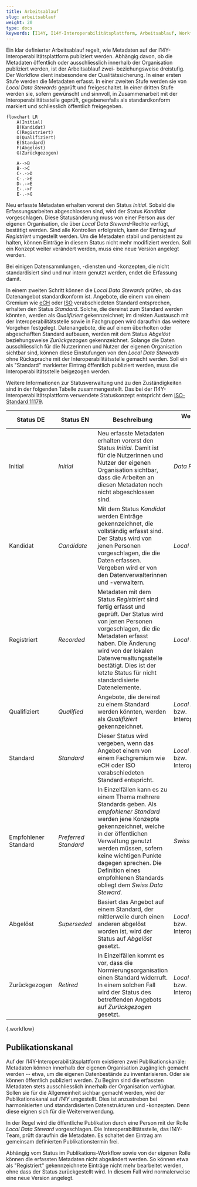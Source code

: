 ```yaml
---
title: Arbeitsablauf
slug: arbeitsablauf
weight: 20
type: docs
keywords: [I14Y, I14Y-Interoperabilitätsplattform, Arbeitsablauf, Workflow, Status, Publikationskanal]
---
```


Ein klar definierter Arbeitsablauf regelt, wie Metadaten auf der I14Y-Interoperabilitätsplattform publiziert werden. Abhängig davon, ob die Metadaten öffentlich oder ausschliesslich innerhalb der Organisation publiziert werden, ist der Arbeitsablauf zwei- beziehungsweise dreistufig. Der Workflow dient insbesondere der Qualitätssicherung. In einer ersten Stufe werden die Metadaten erfasst. In einer zweiten Stufe werden sie von _Local Data Stewards_ geprüft und freigeschaltet. In einer dritten Stufe werden sie, sofern gewünscht und sinnvoll, in Zusammenarbeit mit der Interoperabilitätsstelle geprüft, gegebenenfalls als standardkonform markiert und schliesslich öffentlich freigegeben.

```mermaid
flowchart LR
    A(Initial)
    B(Kandidat)
    C(Registriert)
    D(Qualifiziert)
    E(Standard)
    F(Abgelöst)
    G(Zurückgezogen)

    A-->B
    B-->C
    C-.->D
    C-.->E
    D-.->E
    E-.->F
    E-.->G
```

Neu erfasste Metadaten erhalten vorerst den Status _Initial_. Sobald die Erfassungsarbeiten abgeschlossen sind, wird der Status _Kandidat_ vorgeschlagen. Diese Statusänderung muss von einer Person aus der eigenen Organisation, die über _Local Data Steward_-Rechte verfügt, bestätigt werden. Sind alle Kontrollen erfolgreich, kann der Eintrag auf _Registriert_ umgestellt werden. Um die Metadaten stabil und persistent zu halten, können Einträge in diesem Status nicht mehr modifiziert werden. Soll ein Konzept weiter verändert werden, muss eine neue Version angelegt werden. 

Bei einigen Datensammlungen, -diensten und -konzepten, die nicht standardisiert sind und nur intern genutzt werden, endet die Erfassung damit.

In einem zweiten Schritt können die _Local Data Stewards_ prüfen, ob das Datenangebot standardkonform ist. Angebote, die einem von einem Gremium wie [eCH](/handbook/de/7_glossar/#ech) oder [ISO](/handbook/de/7_glossar/#internationale-organisation-für-normung-iso) verabschiedeten Standard entsprechen, erhalten den Status _Standard_. Solche, die dereinst zum Standard werden könnten, werden als _Qualifiziert_ gekennzeichnet; im direkten Austausch mit der Interoperabilitätsstelle sowie in Fachgruppen wird daraufhin das weitere Vorgehen festgelegt. Datenangebote, die auf einem überholten oder abgeschafften Standard aufbauen, werden mit dem Status _Abgelöst_ beziehungsweise _Zurückgezogen_ gekennzeichnet. Solange die Daten ausschliesslich für die Nutzerinnen und Nutzer der eigenen Organisation sichtbar sind, können diese Einstufungen von den _Local Data Stewards_ ohne Rücksprache mit der Interoperabilitätsstelle gemacht werden. Soll ein als "Standard" markierter Eintrag öffentlich publiziert werden, muss die Interoperabilitätsstelle beigezogen werden. 

Weitere Informationen zur Statusverwaltung und zu den Zuständigkeiten sind in der folgenden Tabelle zusammengestellt. Das bei der I14Y-Interoperabilitätsplattform verwendete Statuskonzept entspricht dem [ISO-Standard 11179](https://www.iso.org/standard/78914.html).  

| Status DE | Status EN | Beschreibung | Wer vergibt den Status? |
| --- | ---- | ---- | ---- |
| Initial | _Initial_ | Neu erfasste Metadaten erhalten vorerst den Status _Initial_. Damit ist für die Nutzerinnen und Nutzer der eigenen Organisation sichtbar, dass die Arbeiten an diesen Metadaten noch nicht abgeschlossen sind. | _Data Producer_ |
| Kandidat | _Candidate_ | Mit dem Status _Kandidat_ werden Einträge gekennzeichnet, die vollständig erfasst sind. Der Status wird von jenen Personen vorgeschlagen, die die Daten erfassen. Vergeben wird er von den Datenverwalterinnen und -verwaltern. | _Local Data Steward_ | 
| Registriert | _Recorded_ | Metadaten mit dem Status _Registriert_ sind fertig erfasst und geprüft. Der Status wird von jenen Personen vorgeschlagen, die die Metadaten erfasst haben. Die Änderung wird von der lokalen Datenverwaltungsstelle bestätigt. Dies ist der letzte Status für nicht standardisierte Datenelemente. | _Local Data Steward_ |
| Qualifiziert | _Qualified_ | Angebote, die dereinst zu einem Standard werden könnten, werden als _Qualifiziert_ gekennzeichnet. | _Local Data Steward_ bzw. Interoperabilitätsstelle |
| Standard | _Standard_ | Dieser Status wird vergeben, wenn das Angebot einem von einem Fachgremium wie eCH oder ISO verabschiedeten Standard entspricht. | _Local Data Steward_ bzw. Interoperabilitätsstelle |
| Empfohlener Standard | _Preferred Standard_ | In Einzelfällen kann es zu einem Thema mehrere Standards geben. Als _empfohlener Standard_ werden jene Konzepte gekennzeichnet, welche in der öffentlichen Verwaltung genutzt werden müssen, sofern keine wichtigen Punkte dagegen sprechen. Die Definition eines empfohlenen Standards obliegt dem _Swiss Data Steward_. | _Swiss Data Steward_ |
| Abgelöst | _Superseded_ | Basiert das Angebot auf einem Standard, der mittlerweile durch einen anderen abgelöst worden ist, wird der Status auf _Abgelöst_ gesetzt. | _Local Datasteward_ bzw. Interoperabilitätsstelle |
| Zurückgezogen | _Retired_ | In Einzelfällen kommt es vor, dass die Normierungsorganisation einen Standard widerruft. In einem solchen Fall wird der Status des betreffenden Angebots auf _Zurückgezogen_ gesetzt. | _Local Data Steward_ bzw. Interoperabilitätsstelle |
{.workflow}

## Publikationskanal

Auf der I14Y-Interoperabilitätsplattform existieren zwei Publikationskanäle: Metadaten können innerhalb der eigenen Organisation zugänglich gemacht werden -- etwa, um die eigenen Datenbestände zu inventarisieren. Oder sie können öffentlich publiziert werden. Zu Beginn sind die erfassten Metadaten stets ausschliesslich innerhalb der Organisation verfügbar. Sollen sie für die Allgemeinheit sichbar gemacht werden, wird der Publikationskanal auf _I14Y_ umgestellt. Dies ist anzustreben bei harmonisierten und standardisierten Datenstrukturen und -konzepten. Denn diese eignen sich für die Weiterverwendung.

In der Regel wird die öffentliche Publikation durch eine Person mit der Rolle _Local Data Steward_ vorgeschlagen. Die Interoperabilitätsstelle, das I14Y-Team, prüft daraufhin die Metadaten. Es schaltet den Eintrag am gemeinsam definierten Publikationstermin frei. 

Abhängig vom Status im Publikations-Workflow sowie von der eigenen Rolle können die erfassten Metadaten nicht abgeändert werden. So können etwa als "Registriert" gekennzeichnete Einträge nicht mehr bearbeitet werden, ohne dass der Status zurückgestellt wird. In diesem Fall wird normalerweise eine neue Version angelegt.